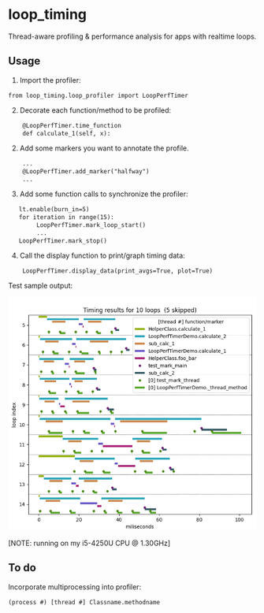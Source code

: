 # loop_timing
Thread-aware profiling & performance analysis for apps with realtime loops.

## Usage
1. Import the profiler:
```
from loop_timing.loop_profiler import LoopPerfTimer
```           
2. Decorate each function/method to be profiled:
```
    @LoopPerfTimer.time_function
    def calculate_1(self, x):
```
2. Add some markers you want to annotate the profile.
```
    ...
    @LoopPerfTimer.add_marker("halfway")
    ...
```
3. Add some function calls to synchronize the profiler:
```
   lt.enable(burn_in=5)
   for iteration in range(15):
        LoopPerfTimer.mark_loop_start()
        ...
   LoopPerfTimer.mark_stop()
```
4. Call the display function to print/graph timing data:
```
    LoopPerfTimer.display_data(print_avgs=True, plot=True)
```
Test sample output:

![sample output](https://github.com/andsmith/loop_timing/blob/main/output.png?raw=true)

[NOTE:  running on my i5-4250U CPU @ 1.30GHz]
## To do
Incorporate multiprocessing into profiler: 
```  
(process #) [thread #] Classname.methodname